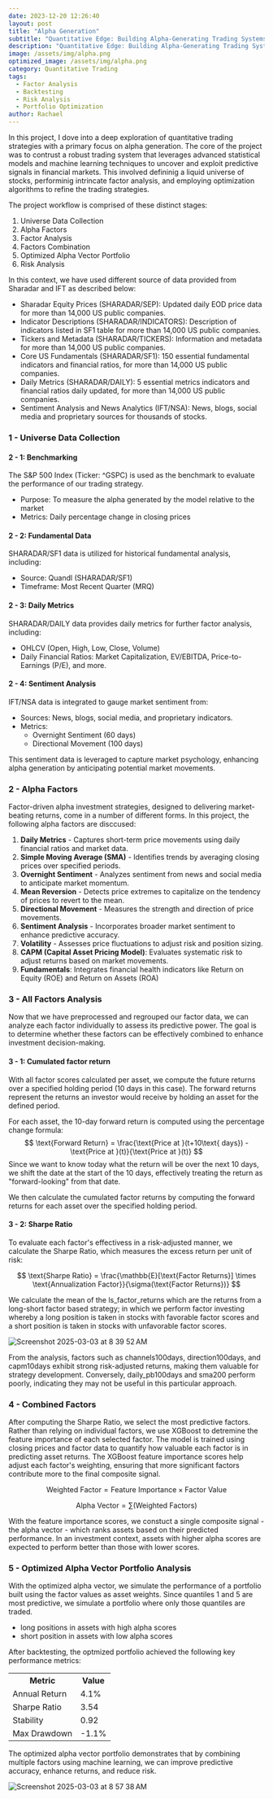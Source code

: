 ```yaml
---
date: 2023-12-20 12:26:40
layout: post
title: "Alpha Generation"
subtitle: "Quantitative Edge: Building Alpha-Generating Trading Systems"
description: "Quantitative Edge: Building Alpha-Generating Trading Systems"
image: /assets/img/alpha.png
optimized_image: /assets/img/alpha.png
category: Quantitative Trading
tags:
  - Factor Analysis
  - Backtesting
  - Risk Analysis
  - Portfolio Optimization
author: Rachael
---
```


In this project, I dove into a deep exploration of quantitative trading strategies with a primary focus on alpha generation. The core of the project was to contrust a robust trading system that leverages advanced statistical models and machine learning techniques to uncover and exploit predictive signals in financial markets. This involved defininig a liquid universe of stocks, performinig intrincate factor analysis, and employing optimization algorithms to refine the trading strategies. 

The project workflow is comprised of these distinct stages:
1. Universe Data Collection
2. Alpha Factors
3. Factor Analysis
4. Factors Combination
5. Optimized Alpha Vector Portfolio
6. Risk Analysis


In this context, we have used different source of data provided from Sharadar and IFT as described below:
- Sharadar Equity Prices (SHARADAR/SEP): Updated daily EOD price data for more than 14,000 US public companies.
- Indicator Descriptions (SHARADAR/INDICATORS): Description of indicators listed in SF1 table for more than 14,000 US public companies.
- Tickers and Metadata (SHARADAR/TICKERS): Information and metadata for more than 14,000 US public companies.
- Core US Fundamentals (SHARADAR/SF1): 150 essential fundamental indicators and financial ratios, for more than 14,000 US public companies.
- Daily Metrics (SHARADAR/DAILY): 5 essential metrics indicators and financial ratios daily updated, for more than 14,000 US public companies.
- Sentiment Analysis and News Analytics (IFT/NSA): News, blogs, social media and proprietary sources for thousands of stocks. 



<h3 class="toc_title">1 - Universe Data Collection</h3>

<h4 class="toc_title">2 - 1: Benchmarking</h4>

The S&P 500 Index (Ticker: ^GSPC) is used as the benchmark to evaluate the performance of our trading strategy. 
- Purpose: To measure the alpha generated by the model relative to the market
- Metrics: Daily percentage change in closing prices

<h4 class="toc_title">2 - 2: Fundamental Data</h4>

SHARADAR/SF1 data is utilized for historical fundamental analysis, including:

- Source: Quandl (SHARADAR/SF1)
- Timeframe: Most Recent Quarter (MRQ)

<h4 class="toc_title">2 - 3: Daily Metrics</h4>

SHARADAR/DAILY data provides daily metrics for further factor analysis, including:

- OHLCV (Open, High, Low, Close, Volume)
- Daily Financial Ratios: Market Capitalization, EV/EBITDA, Price-to-Earnings (P/E), and more.


<h4 class="toc_title">2 - 4: Sentiment Analysis</h4>
IFT/NSA data is integrated to gauge market sentiment from:

- Sources: News, blogs, social media, and proprietary indicators.
- Metrics:
  - Overnight Sentiment (60 days)
  - Directional Movement (100 days)
 
This sentiment data is leveraged to capture market psychology, enhancing alpha generation by anticipating potential market movements.


<h3 class="toc_title">2 - Alpha Factors</h3>

Factor-driven alpha investment strategies, designed to delivering market-beating returns, come in a number of different forms. In this project, the following alpha factors are disccused:
1. **Daily Metrics** - Captures short-term price movements using daily financial ratios and market data.
2. **Simple Moving Average (SMA)** - Identifies trends by averaging closing prices over specified periods.
3. **Overnight Sentiment** - Analyzes sentiment from news and social media to anticipate market momentum.
4. **Mean Reversion** - Detects price extremes to capitalize on the tendency of prices to revert to the mean.
5. **Directional Movement** - Measures the strength and direction of price movements.
6. **Sentiment Analysis** - Incorporates broader market sentiment to enhance predictive accuracy.
7. **Volatility** - Assesses price fluctuations to adjust risk and position sizing.
8. **CAPM (Capital Asset Pricing Model)**: Evaluates systematic risk to adjust returns based on market movements.
9. **Fundamentals**: Integrates financial health indicators like Return on Equity (ROE) and Return on Assets (ROA)



<h3 class="toc_title">3 - All Factors Analysis</h3>

Now that we have preprocessed and regrouped our factor data, we can analyze each factor individually to assess its predictive power. The goal is to determine whether these factors can be effectively combined to enhance investment decision-making. 



<h4 class="toc_title">3 - 1: Cumulated factor return</h4>

With all factor scores calculated per asset, we compute the future returns over a specified holding period (10 days in this case). The forward returns represent the returns an investor would receive by holding an asset for the defined period. 

For each asset, the 10-day forward return is computed using the percentage change formula:
$$
\text{Forward Return} = \frac{\text{Price at }(t+10\text{ days}) - \text{Price at }(t)}{\text{Price at }(t)}
$$
Since we want to know today what the return will be over the next 10 days, we shift the date at the start of the 10 days, effectively treating the return as "forward-looking" from that date.

We then calculate the cumulated factor returns by computing the forward returns for each asset over the specified holding period. 


<h4 class="toc_title">3 - 2: Sharpe Ratio</h4>
To evaluate each factor's effectivess in a risk-adjusted manner, we calculate the Sharpe Ratio, which measures the excess return per unit of risk:

$$
\text{Sharpe Ratio} = \frac{\mathbb{E}[\text{Factor Returns}] \times \text{Annualization Factor}}{\sigma(\text{Factor Returns})}
$$

We calculate the mean of the ls_factor_returns which are the returns from a long-short factor based strategy; in which we perform factor investing whereby a long position is taken in stocks with favorable factor scores and a short position is taken in stocks with unfavorable factor scores.


![Screenshot 2025-03-03 at 8 39 52 AM](https://github.com/user-attachments/assets/e9b3aa5f-04ae-4a2f-a654-08f98a6f6dc5)

From the analysis, factors such as channels100days, direction100days, and capm10days exhibit strong risk-adjusted returns, making them valuable for strategy development. Conversely, daily_pb100days and sma200 perform poorly, indicating they may not be useful in this particular approach. 


<h3 class="toc_title">4 - Combined Factors</h3>

After computing the Sharpe Ratio, we select the most predictive factors. Rather than relying on individual factors, we use XGBoost to detremine the feature importance of each selected factor. The model is trained using closing prices and factor data to quantify how valuable each factor is in predicting asset returns. The XGBoost feature importance scores help adjust each factor's weighting, ensuring that more significant factors contribute more to the final composite signal. 

$$
\text{Weighted Factor} = \text{Feature Importance} \times \text{Factor Value}
$$

$$
\text{Alpha Vector} = \sum (\text{Weighted Factors})
$$


With the feature importance scores, we constuct a single composite signal - the alpha vector - which ranks assets based on their predicted performance. In an investment context, assets with higher alpha scores are expected to perform better than those with lower scores. 




<h3 class="toc_title">5 - Optimized Alpha Vector Portfolio Analysis</h3>


With the optimized alpha vector, we simulate the performance of a portfolio built using the factor values as asset weights. Since quantiles 1 and 5 are most predictive, we simulate a portfolio where only those quantiles are traded. 
- long positions in assets with high alpha scores
- short position in assets with low alpha scores

After backtesting, the optmized portfolio achieved the following key performance metrics:

<table>
    <tr>
        <th>Metric</th>
        <th>Value</th>
    </tr>
    <tr>
        <td>Annual Return</td>
        <td>4.1%</td>
    </tr>
    <tr>
        <td>Sharpe Ratio</td>
        <td>3.54</td>
    </tr>
    <tr>
        <td>Stability</td>
        <td>0.92</td>
    </tr>
    <tr>
        <td>Max Drawdown</td>
        <td>-1.1%</td>
    </tr>
</table>

The optimized alpha vector portfolio demonstrates that by combining multiple factors using machine learning, we can improve predictive accuracy, enhance returns, and reduce risk. 

![Screenshot 2025-03-03 at 8 57 38 AM](https://github.com/user-attachments/assets/17dce66c-8015-46d1-82be-06bca47d5a77)


